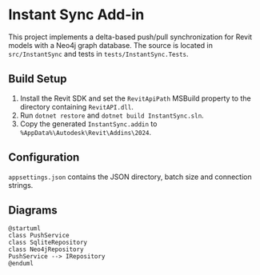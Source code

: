 # Instant Sync Add-in

This project implements a delta-based push/pull synchronization for Revit models with a Neo4j graph database. The source is located in `src/InstantSync` and tests in `tests/InstantSync.Tests`.

## Build Setup
1. Install the Revit SDK and set the `RevitApiPath` MSBuild property to the directory containing `RevitAPI.dll`.
2. Run `dotnet restore` and `dotnet build InstantSync.sln`.
3. Copy the generated `InstantSync.addin` to `%AppData%\Autodesk\Revit\Addins\2024`.

## Configuration
`appsettings.json` contains the JSON directory, batch size and connection strings.

## Diagrams
```plantuml
@startuml
class PushService
class SqliteRepository
class Neo4jRepository
PushService --> IRepository
@enduml
```
